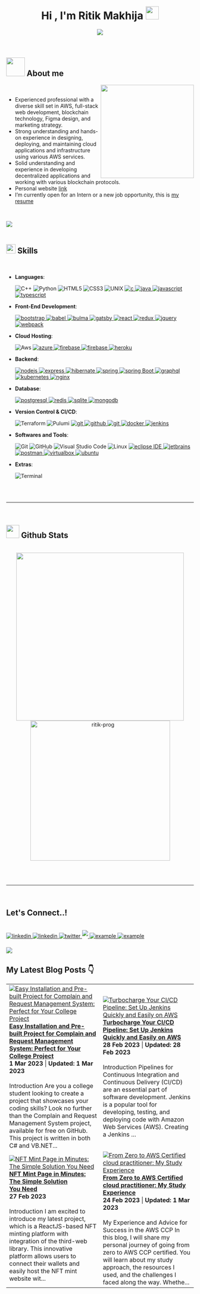 
<h1 align="center"><b>Hi , I'm Ritik Makhija </b><img src="https://media.giphy.com/media/hvRJCLFzcasrR4ia7z/giphy.gif" width="35"></h1>

<p align="center">
  <a href="https://github.com/DenverCoder1/readme-typing-svg"><img src="https://readme-typing-svg.herokuapp.com?font=Time+New+Roman&color=cyan&size=25&center=true&vCenter=true&width=600&height=100&lines=AWS+Certified+Cloud+Practitioner..&#x2714;++;Self-taught+Full-Stack+Developer;Computer+Science+Student;DevOps+Newbie;Active+Learner+and+Blogger;Love+to+learn+new+Tech..<3"></a>
</p>

<br>

	
## <picture><img src = "https://user-images.githubusercontent.com/35072415/222192940-65cefa8e-96ae-4526-a954-a6f380eb5b6d.gif" width = 50px></picture> **About me**

<picture> <img align="right" src="https://user-images.githubusercontent.com/35072415/222193320-4e758022-c055-42d2-b404-228eae3dbb30.gif" width = 250px></picture>

<br>

- Experienced professional with a diverse skill set in AWS, full-stack web development, blockchain technology, Figma design, and marketing strategy.
- Strong understanding and hands-on experience in designing, deploying, and maintaining cloud applications and infrastructure using various AWS services.
- Solid understanding and experience in developing decentralized applications and working with various blockchain protocols.
- Personal website [link](https://ritikmakhija.tech/)
- I’m currently open for an Intern or a new job opportunity, this is [my resume](https://ritikmakhija.tech/resume.pdf)

<br>

<img src="https://user-images.githubusercontent.com/73097560/115834477-dbab4500-a447-11eb-908a-139a6edaec5c.gif"><br><br>

## <img src="https://media2.giphy.com/media/QssGEmpkyEOhBCb7e1/giphy.gif?cid=ecf05e47a0n3gi1bfqntqmob8g9aid1oyj2wr3ds3mg700bl&rid=giphy.gif" width ="25"><b> Skills</b>
<br>

<p align="center">

- **Languages**:
    
    ![C++](https://img.shields.io/badge/C++%20-%2300599C.svg?style=for-the-badge&logo=c%2B%2B&logoColor=white)
    ![Python](https://img.shields.io/badge/Python%20-%2314354C.svg?style=for-the-badge&logo=python&logoColor=white)
    ![HTML5](https://img.shields.io/badge/HTML5%20-%23E34F26.svg?style=for-the-badge&logo=html5&logoColor=white)
    ![CSS3](https://img.shields.io/badge/CSS%20-%231572B6.svg?style=for-the-badge&logo=css3&logoColor=white)
    ![UNIX](https://img.shields.io/badge/Unix%20-%231572B6.svg?style=for-the-badge&logo=unix&logoColor=white)
    <a href="https://www.cprogramming.com/" target="_blank"> 
    <img src="https://img.shields.io/badge/C%20programming-A8B9CC.svg?style=for-the-badge&logo=c&logoColor=white"
      alt="c"/>
  </a>
  <a href="https://www.java.com" target="_blank"> 
    <img src="https://img.shields.io/badge/Java-007396.svg?style=for-the-badge&logo=java&logoColor=white" 
      alt="java"/> 
  </a>
  <a href="https://developer.mozilla.org/en-US/docs/Web/JavaScript" target="_blank"> 
    <img src="https://img.shields.io/badge/Javascript-F7DF1E.svg?style=for-the-badge&logo=javascript&logoColor=black"
      alt="javascript"/> 
  </a>
  <a href="https://www.typescriptlang.org/" target="_blank"> 
    <img src="https://img.shields.io/badge/typescript-3178C6.svg?style=for-the-badge&logo=typescript&logoColor=white"
      alt="typescript"/>
  </a>
	
- **Front-End Development**:

   <a href="https://getbootstrap.com" target="_blank">
    <img src="https://img.shields.io/badge/bootstrap-7952B3.svg?style=for-the-badge&logo=bootstrap&logoColor=white"
      alt="bootstrap"/>
  </a>
  <a href="https://babeljs.io/" target="_blank">
    <img src="https://img.shields.io/badge/babel-F9DC3E.svg?style=for-the-badge&logo=babel&logoColor=black" alt="babel"/> 
  </a>
  <a href="https://bulma.io/" target="_blank">
    <img src="https://img.shields.io/badge/bulma-00D1B2.svg?style=for-the-badge&logo=bulma&logoColor=white"
      alt="bulma"/>
  </a>
  <a href="https://www.gatsbyjs.com/" target="_blank">
    <img src="https://img.shields.io/badge/gatsbyjs-663399.svg?style=for-the-badge&logo=gatsby&logoColor=white" alt="gatsby" />
  </a>
  <a href="https://reactjs.org/" target="_blank"> 
    <img src="https://img.shields.io/badge/reactjs-61DAFB.svg?style=for-the-badge&logo=react&logoColor=black"
      alt="react"/> 
  </a>
  <a href="https://redux.js.org" target="_blank"> 
    <img src="https://img.shields.io/badge/redux-764ABC.svg?style=for-the-badge&logo=redux&logoColor=white" alt="redux"/> 
  </a> 
  <a href="https://jquery.com/" target="_blank">
    <img src="https://img.shields.io/badge/jquery-0769AD.svg?style=for-the-badge&logo=jquery&logoColor=white" alt="jquery"/> 
  </a>
  <a href="https://webpack.js.org" target="_blank">
    <img src="https://img.shields.io/badge/webpack-8DD6F9.svg?style=for-the-badge&logo=webpack&logoColor=black"
      alt="webpack"/>
  </a>
	
- **Cloud Hosting**:

	![Aws](https://img.shields.io/badge/aws-d33732?style=for-the-badge&logo=amazon&logoColor=white) 
    <a href="https://azure.microsoft.com/en-in/" target="_blank">
    <img  src="https://img.shields.io/badge/Azure-0078D4?style=for-the-badge&logo=microsoftazure&logoColor=white" alt="azure"/> 
  </a>
  <a href="https://firebase.google.com/" target="_blank">
    <img src="https://img.shields.io/badge/firebase-FFCA28.svg?style=for-the-badge&logo=firebase&logoColor=black" alt="firebase"/>
  </a>
  <a href="https://netlify.com/" target="_blank">
    <img src="https://img.shields.io/badge/netlify-00C7B7.svg?style=for-the-badge&logo=netlify&logoColor=black" alt="firebase"/>
  </a>
  <a href="https://heroku.com" target="_blank"> 
    <img src="https://img.shields.io/badge/heroku-430098.svg?style=for-the-badge&logo=heroku&logoColor=white"
      alt="heroku"/> 
  </a> 
	
- **Backend**:

	<a href="https://nodejs.org" target="_blank"> 
    <img src="https://img.shields.io/badge/node.js-339933.svg?style=for-the-badge&logo=nodedotjs&logoColor=white"
      alt="nodejs"/> 
  </a>
  <a href="https://expressjs.com" target="_blank">
    <img src="https://img.shields.io/badge/express-000000.svg?style=for-the-badge&logo=express&logoColor=white"
      alt="express" />
  <a href="https://hibernate.org/" target="_blank"> 
    <img src="https://img.shields.io/badge/hibernate-59666C.svg?style=for-the-badge&logo=hibernate&logoColor=white" alt="hibernate " /> 
  </a>
    <a href="https://spring.io/" target="_blank"> 
      <img src="https://img.shields.io/badge/spring%20IOC-6DB33F.svg?style=for-the-badge&logo=spring&logoColor=white" alt="spring" /> 
  </a>
  <a href="https://spring.io/" target="_blank"> 
    <img src="https://img.shields.io/badge/spring%20boot-6DB33F.svg?style=for-the-badge&logo=springboot&logoColor=white" alt="spring Boot" /> 
  </a>
  <a href="https://graphql.org" target="_blank">
    <img src="https://img.shields.io/badge/graphql-E10098.svg?style=for-the-badge&logo=graphql&logoColor=white" alt="graphql" />
  </a>
  <a href="https://kubernetes.io" target="_blank"> 
    <img src="https://img.shields.io/badge/kubernetes-326CE5.svg?style=for-the-badge&logo=kubernetes&logoColor=white" alt="kubernetes"/>
  </a>
  <a href="https://www.nginx.com" target="_blank"> 
    <img src="https://img.shields.io/badge/nginx-009639.svg?style=for-the-badge&logo=nginx&logoColor=white" 
      alt="nginx"/> 
  </a> 
	  
- **Database**:

	<a href="https://www.postgresql.org" target="_blank"> 
    <img src="https://img.shields.io/badge/postgreSQL-4169E1.svg?style=for-the-badge&logo=postgresql&logoColor=white"
      alt="postgresql"/> 
  </a>
  <a href="https://redis.io" target="_blank"> 
    <img src="https://img.shields.io/badge/redis-DC382D.svg?style=for-the-badge&logo=redis&logoColor=white"
      alt="redis"/>
  </a>
  <a href="https://www.sqlite.org/" target="_blank"> 
    <img src="https://img.shields.io/badge/sqlite-003B57.svg?style=for-the-badge&logo=sqlite&logoColor=white"
      alt="sqlite"/> 
  </a>
  <a href="https://www.mongodb.com/" target="_blank"> 
    <img src="https://img.shields.io/badge/mongodb-47A248.svg?style=for-the-badge&logo=mongodb&logoColor=white"
      alt="mongodb"/> 
  </a> 
	  
- **Version Control & CI/CD**:

    ![Terraform](https://img.shields.io/badge/Terraform-7a42bc?style=for-the-badge&logo=terraform&logoColor=black) 
    ![Pulumi](https://img.shields.io/badge/Pulumi-7f5ac3?style=for-the-badge&logo=pulumi&logoColor=black) 
  	<a href="https://git-scm.com/" target="_blank">
    <img src="https://img.shields.io/badge/git-F05032.svg?style=for-the-badge&logo=git&logoColor=white"
      alt="git"/>
  </a>
  <a href="https://github.com/ELanza-48" target="_blank">
    <img src="https://img.shields.io/badge/github-181717.svg?style=for-the-badge&logo=github&logoColor=white" alt="github" />
  </a>
  <a href="https://gitlab.com/Elanza-48" target="_blank">
    <img src="https://img.shields.io/badge/gitlab-181717.svg?style=for-the-badge&logo=gitlab&logoColor=white"
      alt="git"/>
  </a>
    <a href="https://www.docker.com/" target="_blank">
    <img src="https://img.shields.io/badge/docker-2496ED.svg?style=for-the-badge&logo=docker&logoColor=white"
      alt="docker"/>
  </a>
  <a href="https://www.jenkins.io" target="_blank"> 
    <img src="https://img.shields.io/badge/jenkins-D24939.svg?style=for-the-badge&logo=jenkins&logoColor=white" alt="jenkins"/> 
  </a>

- **Softwares and Tools**:

    ![Git](https://img.shields.io/badge/git-%23F05033.svg?style=for-the-badge&logo=git&logoColor=white)
    ![GitHub](https://img.shields.io/badge/github-%23121011.svg?style=for-the-badge&logo=github&logoColor=white)
    ![Visual Studio Code](https://img.shields.io/badge/Visual%20Studio%20Code-0078d7.svg?style=for-the-badge&logo=visual-studio-code&logoColor=white)
    ![Linux](https://img.shields.io/badge/Linux-FCC624?style=for-the-badge&logo=linux&logoColor=black) 
    <a href="https://eclipse.org" target="_blank">
    <img src="https://img.shields.io/badge/eclipse-2C2255.svg?style=for-the-badge&logo=eclipse&logoColor=white" alt="eclipse IDE"/> 
  </a>
  <a href="https://www.jetbrains.com/" target="_blank">
    <img src="https://img.shields.io/badge/jetbrains%20IDE-000000.svg?style=for-the-badge&logo=jetbrains&logoColor=white" alt="jetbrains" />
  </a>
  <a href="https://postman.com" target="_blank"> 
    <img src="https://img.shields.io/badge/postman-FF6C37.svg?style=for-the-badge&logo=postman&logoColor=white" alt="postman"/>
  </a>
  <a href="https://www.virtualbox.org/" target="_blank">
    <img src="https://img.shields.io/badge/virtualbox-183A61.svg?style=for-the-badge&logo=virtualbox&logoColor=white"
      alt="virtualbox"/>
  </a>
  <a href="https://ubuntu.com/" target="_blank"> 
    <img src="https://img.shields.io/badge/ubuntu-E95420.svg?style=for-the-badge&logo=ubuntu&logoColor=white" alt="ubuntu"/>
  </a>

- **Extras**:

    ![Terminal](https://img.shields.io/badge/Terminal-%23054020?style=for-the-badge&logo=gnu-bash&logoColor=white)

</p>

<br>
<br>

-----

<br>


## <img src="https://media.giphy.com/media/iY8CRBdQXODJSCERIr/giphy.gif" width="35"><b> Github Stats </b>
<br>

<div align="center">

<a href="https://github.com/ritik-prog/" target="_blank">
  <img src="https://github-readme-stats-woad-eta-39.vercel.app/?username=ritik-prog&include_all_commits=true&count_private=true&show_icons=true&line_height=20&title_color=7A7ADB&icon_color=2234AE&text_color=D3D3D3&bg_color=0,000000,130F40" width="450"/>
  <img src="github-readme-stats-woad-eta-39.vercel.app/top-langs?username=ritik-prog&show_icons=true&locale=en&layout=compact&line_height=20&title_color=7A7ADB&icon_color=2234AE&text_color=D3D3D3&bg_color=0,000000,130F40" width="375"  alt="ritik-prog"/>

</a>
</div>

<br>
<br>
<br>

-----

<br>

## <b> Let's Connect..!</b>
<br>
<div>


<a href="https://www.linkedin.com/in/ritikmakhija/" target="_blank">
<img src="https://img.shields.io/badge/linkedin-%2300acee.svg?color=405DE6&style=for-the-badge&logo=linkedin&logoColor=white" alt=linkedin style="margin-bottom: 5px;"/>
</a>
<a href="https://www.instagram.com/ritikkmakhija/" target="_blank">
<img src="https://img.shields.io/badge/instagram-%2300acee.svg?color=e87d40&style=for-the-badge&logo=instagram&logoColor=white" alt=linkedin style="margin-bottom: 5px;"/>
</a>
<a href="https://twitter.com/ritikmakhija_" target="_blank">
<img src="https://img.shields.io/badge/twitter-%2300acee.svg?color=1DA1F2&style=for-the-badge&logo=twitter&logoColor=white" alt=twitter style="margin-bottom: 5px;"/>
</a>
<a href="mailto:ritikmakhija2002@gmail.com" target="_blank">
<img src="https://img.shields.io/badge/gmail-%23EA4335.svg?style=for-the-badge&logo=gmail&logoColor=white" t=mail style="margin-bottom: 5px;" />
</a>
<a href="https://medium.com/@ritikmakhija2002" target="_blank">
<img src="https://img.shields.io/badge/medium-000000.svg?style=for-the-badge&logo=medium&logoColor=white" alt="example" style="margin-bottom: 5px;"/>
</a>
<a href="https://blog.ritikmakhija.tech/" target="_blank">
<img src="https://img.shields.io/badge/hashnode-2463eb.svg?style=for-the-badge&logo=hashnode&logoColor=white" alt="example" style="margin-bottom: 5px;"/>
</a>
</div>

<br>
<img src="https://user-images.githubusercontent.com/73097560/115834477-dbab4500-a447-11eb-908a-139a6edaec5c.gif">
<br>

## <b>My Latest Blog Posts 👇</b>
<!-- HASHNODE_BLOG:START -->
<table><tr><td><a href="https://ritikmakhija.hashnode.dev/perfect-college-project-clepng6tx000509l6dq1w84a2" title="Easy Installation and Pre-built Project for Complain and Request Management System: Perfect for Your College Project"><img src="https://cdn.hashnode.com/res/hashnode/image/upload/v1677594528232/dfe24c3f-daa2-4f46-9a81-3b922fce54e4.png" alt="Easy Installation and Pre-built Project for Complain and Request Management System: Perfect for Your College Project"   /></a>
<a href="https://ritikmakhija.hashnode.dev/perfect-college-project-clepng6tx000509l6dq1w84a2" title="Easy Installation and Pre-built Project for Complain and Request Management System: Perfect for Your College Project"><strong>Easy Installation and Pre-built Project for Complain and Request Management System: Perfect for Your College Project</strong></a>
<div><strong>1 Mar 2023</strong> | <strong>Updated: 1 Mar 2023</strong></div>
<br/> Introduction
Are you a college student looking to create a project that showcases your coding skills? Look no further than the Complain and Request Management System project, available for free on GitHub. This project is written in both C# and VB.NET...</td><td><a href="https://ritikmakhija.hashnode.dev/turbocharge-your-cicd-pipeline-set-up-jenkins-quickly-and-easily-on-aws-cleo471sq000m09mgg93t48n2" title="Turbocharge Your CI/CD Pipeline: Set Up Jenkins Quickly and Easily on AWS"><img src="https://cdn.hashnode.com/res/hashnode/image/upload/v1677580084416/d8152fde-c4e3-4817-b480-e9baf2632040.png" alt="Turbocharge Your CI/CD Pipeline: Set Up Jenkins Quickly and Easily on AWS"   /></a>
<a href="https://ritikmakhija.hashnode.dev/turbocharge-your-cicd-pipeline-set-up-jenkins-quickly-and-easily-on-aws-cleo471sq000m09mgg93t48n2" title="Turbocharge Your CI/CD Pipeline: Set Up Jenkins Quickly and Easily on AWS"><strong>Turbocharge Your CI/CD Pipeline: Set Up Jenkins Quickly and Easily on AWS</strong></a>
<div><strong>28 Feb 2023</strong> | <strong>Updated: 28 Feb 2023</strong></div>
<br/> Introduction
Pipelines for Continuous Integration and Continuous Delivery (CI/CD) are an essential part of software development. Jenkins is a popular tool for developing, testing, and deploying code with Amazon Web Services (AWS). Creating a Jenkins ...</td></tr><tr><td><a href="https://ritikmakhija.hashnode.dev/nft-mint-page-in-minutes-clem9pdv4000d0amh85ilecp7" title="NFT Mint Page in Minutes: The Simple Solution You Need"><img src="https://cdn.hashnode.com/res/hashnode/image/upload/v1677468457596/9781b91e-cf7f-44be-a19e-f1d1f926724a.png" alt="NFT Mint Page in Minutes: The Simple Solution You Need"   /></a>
<a href="https://ritikmakhija.hashnode.dev/nft-mint-page-in-minutes-clem9pdv4000d0amh85ilecp7" title="NFT Mint Page in Minutes: The Simple Solution You Need"><strong>NFT Mint Page in Minutes: The Simple Solution You Need</strong></a>
<div><strong>27 Feb 2023</strong></div>
<br/> Introduction
I am excited to introduce my latest project, which is a ReactJS-based NFT minting platform with integration of the third-web library. This innovative platform allows users to connect their wallets and easily host the NFT mint website wit...</td><td><a href="https://ritikmakhija.hashnode.dev/from-zero-to-aws-certified-cloud-practitioner-my-study-experience-cleisn2nm000009l9et003dsf" title="From Zero to AWS Certified cloud practitioner: My Study Experience"><img src="https://cdn.hashnode.com/res/hashnode/image/upload/v1677294758688/d87f33c5-df34-4e22-8d45-bcf63392a15f.png" alt="From Zero to AWS Certified cloud practitioner: My Study Experience"   /></a>
<a href="https://ritikmakhija.hashnode.dev/from-zero-to-aws-certified-cloud-practitioner-my-study-experience-cleisn2nm000009l9et003dsf" title="From Zero to AWS Certified cloud practitioner: My Study Experience"><strong>From Zero to AWS Certified cloud practitioner: My Study Experience</strong></a>
<div><strong>24 Feb 2023</strong> | <strong>Updated: 1 Mar 2023</strong></div>
<br/> My Experience and Advice for Success in the AWS CCP
In this blog, I will share my personal journey of going from zero to AWS CCP certified. You will learn about my study approach, the resources I used, and the challenges I faced along the way. Whethe...</td></tr></table>
<!-- HASHNODE_BLOG:END -->
